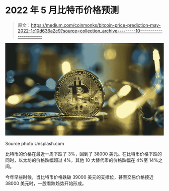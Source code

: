 # 2022 年 5 月比特币价格预测

> 原文：<https://medium.com/coinmonks/bitcoin-price-prediction-may-2022-1c10d636a2c9?source=collection_archive---------10----------------------->

![](img/1eed48a344e608d2e63a0217d9ca0be5.png)

Source photo Unsplash.com

比特币的价格在最近一周下跌了 3%，回到了 38000 美元。在比特币价格下跌的同时，以太坊的价格跌幅超过 4%，其他 10 大替代币的价格跌幅在 4%至 14%之间。

今年早些时候，当比特币价格跌破 39000 美元的支撑位，甚至交易价格接近 38000 美元时，一股看跌趋势开始形成。